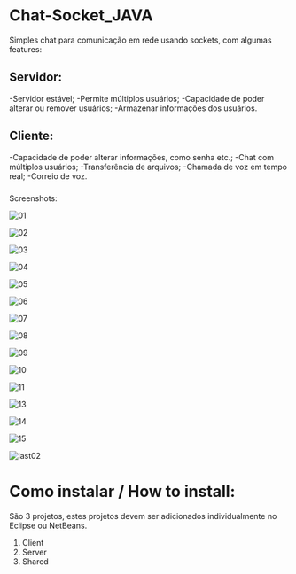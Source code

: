 # Chat-Socket_JAVA
Simples chat para comunicação em rede usando sockets, com algumas features:

## Servidor: 
-Servidor estável;
-Permite múltiplos usuários;
-Capacidade de poder alterar ou remover usuários;
-Armazenar informações dos usuários.

## Cliente:
-Capacidade de poder alterar informações, como senha etc.;
-Chat com múltiplos usuários;
-Transferência de arquivos;
-Chamada de voz em tempo real;
-Correio de voz.

 #####
 
 Screenshots:
 
![01](https://user-images.githubusercontent.com/39541339/40868170-c57efdf6-65e0-11e8-8050-b49cd7b24898.png)

![02](https://user-images.githubusercontent.com/39541339/40868213-33954732-65e1-11e8-96b8-83a961d18d34.png)


![03](https://user-images.githubusercontent.com/39541339/40868218-3af59900-65e1-11e8-9a40-23c7fa723770.png)

![04](https://user-images.githubusercontent.com/39541339/40868220-41bfadb6-65e1-11e8-9734-b43b22bf1bea.png)


![05](https://user-images.githubusercontent.com/39541339/40868223-4747b896-65e1-11e8-917d-fe3f8b6f350e.png)


![06](https://user-images.githubusercontent.com/39541339/40868227-4e1b9098-65e1-11e8-86b4-0fb367043881.png)


![07](https://user-images.githubusercontent.com/39541339/40868232-574f3af2-65e1-11e8-9364-941f73623df5.png)

![08](https://user-images.githubusercontent.com/39541339/40868236-6097c822-65e1-11e8-8e3e-2f5d7883320d.png)

![09](https://user-images.githubusercontent.com/39541339/40868237-60c13ba8-65e1-11e8-8b46-f06cf0b253e8.png)

![10](https://user-images.githubusercontent.com/39541339/40868238-60e473ca-65e1-11e8-879c-e59707401900.png)

![11](https://user-images.githubusercontent.com/39541339/40868239-6107bd1c-65e1-11e8-8351-d1badda52927.png)

![13](https://user-images.githubusercontent.com/39541339/40868240-613689c6-65e1-11e8-8344-548ca8cb03cb.png)

![14](https://user-images.githubusercontent.com/39541339/40868241-6158ab28-65e1-11e8-8d48-0f67d857bea9.png)

![15](https://user-images.githubusercontent.com/39541339/40868243-617c0d70-65e1-11e8-8054-f80a61fb5567.png)



![last02](https://user-images.githubusercontent.com/39541339/40868245-61c5e4cc-65e1-11e8-891a-5ec69f3ec1e5.png)

# **Como instalar / How to install:** 
São 3 projetos, estes projetos devem ser adicionados individualmente no Eclipse ou NetBeans.
 1. Client
 2. Server
 3. Shared
